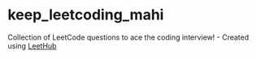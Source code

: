 # keep_leetcoding_mahi
Collection of LeetCode questions to ace the coding interview! - Created using [LeetHub](https://github.com/QasimWani/LeetHub)
